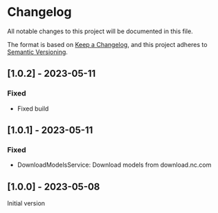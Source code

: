 # Changelog
All notable changes to this project will be documented in this file.

The format is based on [Keep a Changelog](https://keepachangelog.com/en/1.0.0/),
and this project adheres to [Semantic Versioning](https://semver.org/spec/v2.0.0.html).

## [1.0.2] - 2023-05-11

### Fixed

- Fixed build

## [1.0.1] - 2023-05-11

### Fixed
- DownloadModelsService: Download models from download.nc.com

## [1.0.0] - 2023-05-08
Initial version
